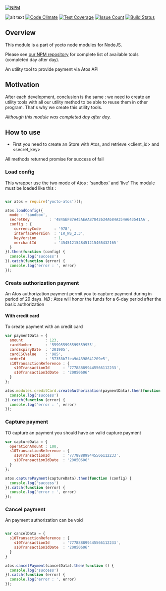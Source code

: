 [![NPM](https://nodei.co/npm/yocto-atos.png?downloads=true&downloadRank=true&stars=true)](https://nodei.co/npm/yocto-atos/)

![alt text](https://david-dm.org/yoctore/yocto-atos.svg "Dependencies Status")
[![Code Climate](https://codeclimate.com/github/yoctore/yocto-atos/badges/gpa.svg)](https://codeclimate.com/github/yoctore/yocto-atos)
[![Test Coverage](https://codeclimate.com/github/yoctore/yocto-atos/badges/coverage.svg)](https://codeclimate.com/github/yoctore/yocto-atos/coverage)
[![Issue Count](https://codeclimate.com/github/yoctore/yocto-atos/badges/issue_count.svg)](https://codeclimate.com/github/yoctore/yocto-atos)
[![Build Status](https://travis-ci.org/yoctore/yocto-atos.svg?branch=master)](https://travis-ci.org/yoctore/yocto-atos)

## Overview

This module is a part of yocto node modules for NodeJS.

Please see [our NPM repository](https://www.npmjs.com/~yocto) for complete list of available tools (completed day after day).

An utility tool to provide payment via Atos API

## Motivation

After each development, conclusion is the same : we need to create an utility tools with all our utility method to be able to reuse them in other program. That's why we create this utility tools.

*Although this module was completed day after day.*

## How to use
  - First you need to create an Store with Atos, and retrieve <client_id> and <secret_key>

All methods returned promise for success of fail

### Load config

This wrapper use the two mode of Atos : 'sandbox' and 'live'
The module must be loaded like this :

```javascript

var atos = require('yocto-atos')();

atos.loadConfig({
  mode : 'sandbox',
  secretKey         : '484GEF87A45AEAA87842634A684A354A643541AA',
  config : {
    currencyCode      : '978',
    interfaceVersion  : 'IR_WS_2.3',
    keyVersion        : 1,
    merchantId        : '4545121548451215465432165'
  }
}).then(function (config) {
  console.log('success')
}).catch(function (error) {
  console.log('error : ', error)
});
```

### Create authorization payment

An Atos authorization payment permit you to capture payment during in period of 29 days.
*NB :* Atos will honor the funds for a 6-day period after the basic authorization

#### With credit card

To create payment with an credit card

```javascript
var paymentData = {
  amount          : 123,
  cardNumber      : '559955995599559955',
  cardExpiryDate  : '201905',
  cardCSCValue    : '985',
  orderId         : '57358b7fea9d4398641209e5',
  s10TransactionReference : {
    s10TransactionId      : '777888899445566112233',
    s10TransactionIdDate  : '20050606'
  }
};

atos.modules.creditCard.createAuthorization(paymentData).then(function (config) {
  console.log('success')
}).catch(function (error) {
  console.log('error : ', error)
});
```

### Capture payment

TO capture an payment you should have an valid capture payment

```javascript
var captureData = {
  operationAmount : 100,
  s10TransactionReference : {
    s10TransactionId      : '777888899445566112233',
    s10TransactionIdDate  : '20050606'
  }
};

atos.capturePayment(captureData).then(function (config) {
  console.log('success')
}).catch(function (error) {
  console.log('error : ', error)
});
```

### Cancel payment

An payment authorization can be void

```javascript

var cancelData = {
  s10TransactionReference : {
    s10TransactionId      : '777888899445566112233',
    s10TransactionIdDate  : '20050606'
  }
}

atos.cancelPayment(cancelData).then(function () {
  console.log('success')
}).catch(function (error) {
  console.log('error : ', error)
});
```
